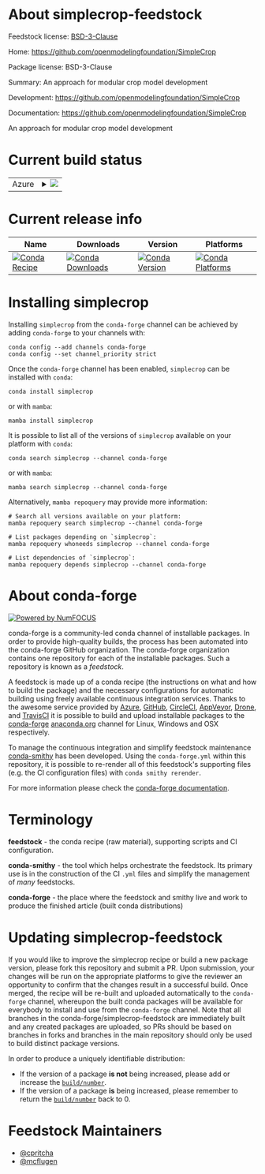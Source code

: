 About simplecrop-feedstock
==========================

Feedstock license: [BSD-3-Clause](https://github.com/conda-forge/simplecrop-feedstock/blob/main/LICENSE.txt)

Home: https://github.com/openmodelingfoundation/SimpleCrop

Package license: BSD-3-Clause

Summary: An approach for modular crop model development

Development: https://github.com/openmodelingfoundation/SimpleCrop

Documentation: https://github.com/openmodelingfoundation/SimpleCrop

An approach for modular crop model development


Current build status
====================


<table>
    
  <tr>
    <td>Azure</td>
    <td>
      <details>
        <summary>
          <a href="https://dev.azure.com/conda-forge/feedstock-builds/_build/latest?definitionId=12378&branchName=main">
            <img src="https://dev.azure.com/conda-forge/feedstock-builds/_apis/build/status/simplecrop-feedstock?branchName=main">
          </a>
        </summary>
        <table>
          <thead><tr><th>Variant</th><th>Status</th></tr></thead>
          <tbody><tr>
              <td>linux_64</td>
              <td>
                <a href="https://dev.azure.com/conda-forge/feedstock-builds/_build/latest?definitionId=12378&branchName=main">
                  <img src="https://dev.azure.com/conda-forge/feedstock-builds/_apis/build/status/simplecrop-feedstock?branchName=main&jobName=linux&configuration=linux%20linux_64_" alt="variant">
                </a>
              </td>
            </tr><tr>
              <td>osx_64</td>
              <td>
                <a href="https://dev.azure.com/conda-forge/feedstock-builds/_build/latest?definitionId=12378&branchName=main">
                  <img src="https://dev.azure.com/conda-forge/feedstock-builds/_apis/build/status/simplecrop-feedstock?branchName=main&jobName=osx&configuration=osx%20osx_64_" alt="variant">
                </a>
              </td>
            </tr><tr>
              <td>win_64</td>
              <td>
                <a href="https://dev.azure.com/conda-forge/feedstock-builds/_build/latest?definitionId=12378&branchName=main">
                  <img src="https://dev.azure.com/conda-forge/feedstock-builds/_apis/build/status/simplecrop-feedstock?branchName=main&jobName=win&configuration=win%20win_64_" alt="variant">
                </a>
              </td>
            </tr>
          </tbody>
        </table>
      </details>
    </td>
  </tr>
</table>

Current release info
====================

| Name | Downloads | Version | Platforms |
| --- | --- | --- | --- |
| [![Conda Recipe](https://img.shields.io/badge/recipe-simplecrop-green.svg)](https://anaconda.org/conda-forge/simplecrop) | [![Conda Downloads](https://img.shields.io/conda/dn/conda-forge/simplecrop.svg)](https://anaconda.org/conda-forge/simplecrop) | [![Conda Version](https://img.shields.io/conda/vn/conda-forge/simplecrop.svg)](https://anaconda.org/conda-forge/simplecrop) | [![Conda Platforms](https://img.shields.io/conda/pn/conda-forge/simplecrop.svg)](https://anaconda.org/conda-forge/simplecrop) |

Installing simplecrop
=====================

Installing `simplecrop` from the `conda-forge` channel can be achieved by adding `conda-forge` to your channels with:

```
conda config --add channels conda-forge
conda config --set channel_priority strict
```

Once the `conda-forge` channel has been enabled, `simplecrop` can be installed with `conda`:

```
conda install simplecrop
```

or with `mamba`:

```
mamba install simplecrop
```

It is possible to list all of the versions of `simplecrop` available on your platform with `conda`:

```
conda search simplecrop --channel conda-forge
```

or with `mamba`:

```
mamba search simplecrop --channel conda-forge
```

Alternatively, `mamba repoquery` may provide more information:

```
# Search all versions available on your platform:
mamba repoquery search simplecrop --channel conda-forge

# List packages depending on `simplecrop`:
mamba repoquery whoneeds simplecrop --channel conda-forge

# List dependencies of `simplecrop`:
mamba repoquery depends simplecrop --channel conda-forge
```


About conda-forge
=================

[![Powered by
NumFOCUS](https://img.shields.io/badge/powered%20by-NumFOCUS-orange.svg?style=flat&colorA=E1523D&colorB=007D8A)](https://numfocus.org)

conda-forge is a community-led conda channel of installable packages.
In order to provide high-quality builds, the process has been automated into the
conda-forge GitHub organization. The conda-forge organization contains one repository
for each of the installable packages. Such a repository is known as a *feedstock*.

A feedstock is made up of a conda recipe (the instructions on what and how to build
the package) and the necessary configurations for automatic building using freely
available continuous integration services. Thanks to the awesome service provided by
[Azure](https://azure.microsoft.com/en-us/services/devops/), [GitHub](https://github.com/),
[CircleCI](https://circleci.com/), [AppVeyor](https://www.appveyor.com/),
[Drone](https://cloud.drone.io/welcome), and [TravisCI](https://travis-ci.com/)
it is possible to build and upload installable packages to the
[conda-forge](https://anaconda.org/conda-forge) [anaconda.org](https://anaconda.org/)
channel for Linux, Windows and OSX respectively.

To manage the continuous integration and simplify feedstock maintenance
[conda-smithy](https://github.com/conda-forge/conda-smithy) has been developed.
Using the ``conda-forge.yml`` within this repository, it is possible to re-render all of
this feedstock's supporting files (e.g. the CI configuration files) with ``conda smithy rerender``.

For more information please check the [conda-forge documentation](https://conda-forge.org/docs/).

Terminology
===========

**feedstock** - the conda recipe (raw material), supporting scripts and CI configuration.

**conda-smithy** - the tool which helps orchestrate the feedstock.
                   Its primary use is in the construction of the CI ``.yml`` files
                   and simplify the management of *many* feedstocks.

**conda-forge** - the place where the feedstock and smithy live and work to
                  produce the finished article (built conda distributions)


Updating simplecrop-feedstock
=============================

If you would like to improve the simplecrop recipe or build a new
package version, please fork this repository and submit a PR. Upon submission,
your changes will be run on the appropriate platforms to give the reviewer an
opportunity to confirm that the changes result in a successful build. Once
merged, the recipe will be re-built and uploaded automatically to the
`conda-forge` channel, whereupon the built conda packages will be available for
everybody to install and use from the `conda-forge` channel.
Note that all branches in the conda-forge/simplecrop-feedstock are
immediately built and any created packages are uploaded, so PRs should be based
on branches in forks and branches in the main repository should only be used to
build distinct package versions.

In order to produce a uniquely identifiable distribution:
 * If the version of a package **is not** being increased, please add or increase
   the [``build/number``](https://docs.conda.io/projects/conda-build/en/latest/resources/define-metadata.html#build-number-and-string).
 * If the version of a package **is** being increased, please remember to return
   the [``build/number``](https://docs.conda.io/projects/conda-build/en/latest/resources/define-metadata.html#build-number-and-string)
   back to 0.

Feedstock Maintainers
=====================

* [@cpritcha](https://github.com/cpritcha/)
* [@mcflugen](https://github.com/mcflugen/)

